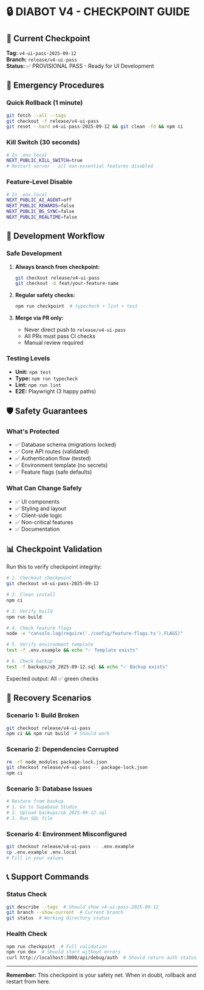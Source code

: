 # 🔒 DIABOT V4 - CHECKPOINT GUIDE

## 📍 Current Checkpoint

**Tag:** `v4-ui-pass-2025-09-12`  
**Branch:** `release/v4-ui-pass`  
**Status:** ✅ PROVISIONAL PASS - Ready for UI Development

## 🚨 Emergency Procedures

### Quick Rollback (1 minute)
```bash
git fetch --all --tags
git checkout -f release/v4-ui-pass
git reset --hard v4-ui-pass-2025-09-12 && git clean -fd && npm ci
```

### Kill Switch (30 seconds)
```bash
# In .env.local
NEXT_PUBLIC_KILL_SWITCH=true
# Restart server - all non-essential features disabled
```

### Feature-Level Disable
```bash
# In .env.local
NEXT_PUBLIC_AI_AGENT=off
NEXT_PUBLIC_REWARDS=false
NEXT_PUBLIC_BG_SYNC=false
NEXT_PUBLIC_REALTIME=false
```

## 🎯 Development Workflow

### Safe Development
1. **Always branch from checkpoint:**
   ```bash
   git checkout release/v4-ui-pass
   git checkout -b feat/your-feature-name
   ```

2. **Regular safety checks:**
   ```bash
   npm run checkpoint  # typecheck + lint + test
   ```

3. **Merge via PR only:**
   - Never direct push to `release/v4-ui-pass`
   - All PRs must pass CI checks
   - Manual review required

### Testing Levels
- **Unit:** `npm test`
- **Type:** `npm run typecheck`  
- **Lint:** `npm run lint`
- **E2E:** Playwright (3 happy paths)

## 🛡️ Safety Guarantees

### What's Protected
- ✅ Database schema (migrations locked)
- ✅ Core API routes (validated)
- ✅ Authentication flow (tested)
- ✅ Environment template (no secrets)
- ✅ Feature flags (safe defaults)

### What Can Change Safely
- ✅ UI components
- ✅ Styling and layout
- ✅ Client-side logic
- ✅ Non-critical features
- ✅ Documentation

## 📊 Checkpoint Validation

Run this to verify checkpoint integrity:

```bash
# 1. Checkout checkpoint
git checkout v4-ui-pass-2025-09-12

# 2. Clean install
npm ci

# 3. Verify build
npm run build

# 4. Check feature flags
node -e "console.log(require('./config/feature-flags.ts').FLAGS)"

# 5. Verify environment template
test -f .env.example && echo "✅ Template exists"

# 6. Check backup
test -f backups/sb_2025-09-12.sql && echo "✅ Backup exists"
```

Expected output: All ✅ green checks

## 🔄 Recovery Scenarios

### Scenario 1: Build Broken
```bash
git checkout release/v4-ui-pass
npm ci && npm run build  # Should work
```

### Scenario 2: Dependencies Corrupted
```bash
rm -rf node_modules package-lock.json
git checkout release/v4-ui-pass -- package-lock.json
npm ci
```

### Scenario 3: Database Issues
```bash
# Restore from backup
# 1. Go to Supabase Studio
# 2. Upload backups/sb_2025-09-12.sql
# 3. Run SQL file
```

### Scenario 4: Environment Misconfigured
```bash
git checkout release/v4-ui-pass -- .env.example
cp .env.example .env.local
# Fill in your values
```

## 📞 Support Commands

### Status Check
```bash
git describe --tags  # Should show v4-ui-pass-2025-09-12
git branch --show-current  # Current branch
git status  # Working directory status
```

### Health Check
```bash
npm run checkpoint  # Full validation
npm run dev  # Should start without errors
curl http://localhost:3000/api/debug/auth  # Should return auth status
```

---

**Remember:** This checkpoint is your safety net. When in doubt, rollback and restart from here.